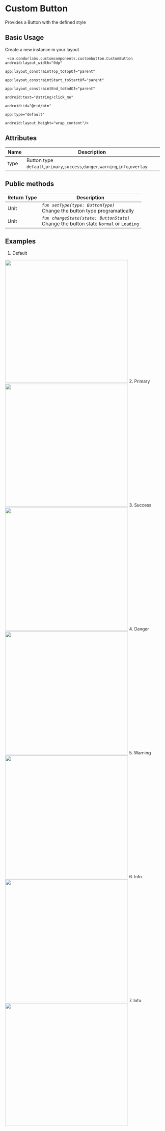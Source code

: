 
# Custom Button

Provides a Button with the defined style 

## Basic Usage

Create a new instance in your layout

```
 <co.condorlabs.customcomponents.custombutton.CustomButton android:layout_width="0dp"
                                                              app:layout_constraintTop_toTopOf="parent"
                                                              app:layout_constraintStart_toStartOf="parent"
                                                              app:layout_constraintEnd_toEndOf="parent"
                                                              android:text="@string/click_me"
                                                              android:id="@+id/btn"
                                                              app:type="default"
                                                              android:layout_height="wrap_content"/>
```

## Attributes

| Name | Description  |
| -| - |
|  type | Button type `default`,`primary`,`success`,`danger`,`warning`,`info`,`overlay`   |

## Public methods
| Return Type | Description |
| -| - |
|  Unit | *`fun setType(type: ButtonType)`* <br> Change the button type programatically|
|  Unit | *`fun changeState(state: ButtonState)`* <br> Change the button state `Normal` or `Loading`|


## Examples
1. Default <br>
<img src="/Images/custom_button_default.png" width="400" heigth="400"/>
2. Primary <br>
<img src="/Images/custom_button_primary.png" width="400" heigth="400"/>
3. Success <br>
<img src="/Images/custom_button_success.png" width="400" heigth="400"/>
4. Danger <br>
<img src="/Images/custom_button_danger.png" width="400" heigth="400"/>
5. Warning <br>
<img src="/Images/custom_button_warning.png" width="400" heigth="400"/>
6. Info <br>
<img src="/Images/custom_button_info.png" width="400" heigth="400"/>
7. Info <br>
<img src="/Images/custom_button_overlay.png" width="400" heigth="400"/>
